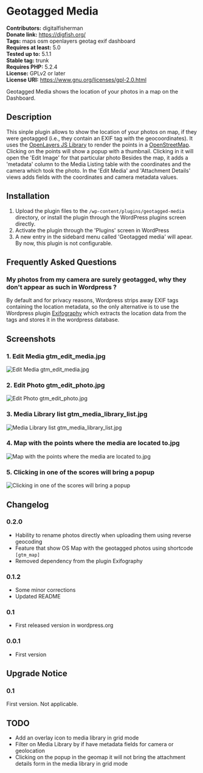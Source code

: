 # Geotagged Media 
**Contributors:** digitalfisherman  
**Donate link:** https://digfish.org/  
**Tags:** maps osm openlayers geotag exif dashboard  
**Requires at least:** 5.0  
**Tested up to:** 5.1.1  
**Stable tag:** trunk  
**Requires PHP:** 5.2.4  
**License:** GPLv2 or later  
**License URI:** https://www.gnu.org/licenses/gpl-2.0.html  

Geotagged Media shows the location of your photos in a map on the Dashboard.


## Description 

This sinple plugin allows to show the location of your photos on map, if they were geotagged (i.e., they contain an EXIF tag with the geocoordinates).
It uses the [OpenLayers JS Library](https://openlayers.org/) to render the points in a [OpenStreetMap](https://www.openstreetmap.org/). Clicking on the points will show a popup with a thumbnail. Clicking in it will open the 'Edit Image' for that particular photo
Besides the map, it adds a 'metadata' column to the Media Listing table with the coordinates and the camera which took the photo. In the 'Edit Media' and 'Attachment Details' views adds fields with the coordinates and camera metadata values.



## Installation 


1. Upload the plugin files to the `/wp-content/plugins/geotagged-media` directory, or install the plugin through the WordPress plugins screen directly.
2. Activate the plugin through the 'Plugins' screen in WordPress
3. A new entry in the sidebard menu called 'Geotagged media' will apear. By now, this plugin is not configurable.


## Frequently Asked Questions 


### My photos from my camera are surely geotagged, why they don't appear as such in Wordpress ? 

By default and for privacy reasons, Wordpress strips away EXIF tags containing the location metadata, so the only alternative is to use the Wordpress plugin [Exifography](https://pt.wordpress.org/plugins/thesography/) which extracts the location data from the tags and stores it in the wordpress database.



## Screenshots 

### 1. Edit Media gtm_edit_media.jpg
![Edit Media gtm_edit_media.jpg](https://ps.w.org/geotagged-media/assets/screenshot-1.jpg)

### 2. Edit Photo gtm_edit_photo.jpg
![Edit Photo gtm_edit_photo.jpg](https://ps.w.org/geotagged-media/assets/screenshot-2.jpg)

### 3. Media Library list gtm_media_library_list.jpg
![Media Library list gtm_media_library_list.jpg](https://ps.w.org/geotagged-media/assets/screenshot-3.jpg)

### 4. Map with the points where the media are located to.jpg
![Map with the points where the media are located to.jpg](https://ps.w.org/geotagged-media/assets/screenshot-4.jpg)

### 5. Clicking in one of the scores will bring a popup
![Clicking in one of the scores will bring a popup](https://ps.w.org/geotagged-media/assets/screenshot-5.jpg)



## Changelog 


### 0.2.0 
* Hability to rename photos directly when uploading them using reverse geocoding
* Feature that show OS Map with the geotagged photos using shortcode `[gtm_map]`
* Removed dependency from the plugin Exifography


### 0.1.2 
* Some minor corrections
* Updated README


### 0.1 
* First released version in wordpress.org


### 0.0.1 
* First version



## Upgrade Notice 


### 0.1 
First version. Not applicable.


## TODO 
* Add an overlay icon to media library in grid mode
* Filter on Media Library by if have metadata fields for camera or geolocation
* Clicking on the popup in the geomap it will not bring the attachment details form in the media library in grid mode
